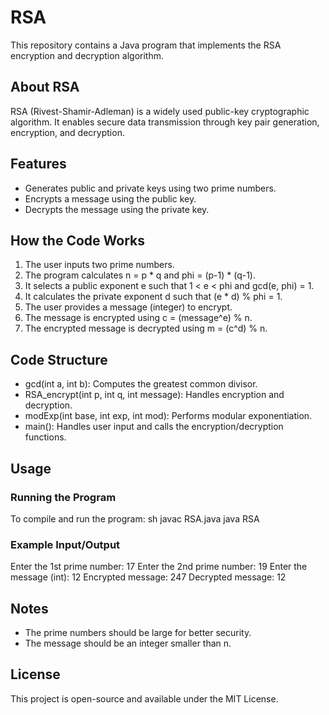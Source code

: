 # RSA

This repository contains a Java program that implements the RSA encryption and decryption algorithm.

## About RSA
RSA (Rivest-Shamir-Adleman) is a widely used public-key cryptographic algorithm. It enables secure data transmission through key pair generation, encryption, and decryption.

## Features
- Generates public and private keys using two prime numbers.
- Encrypts a message using the public key.
- Decrypts the message using the private key.

## How the Code Works
1. The user inputs two prime numbers.
2. The program calculates n = p * q and phi = (p-1) * (q-1).
3. It selects a public exponent e such that 1 < e < phi and gcd(e, phi) = 1.
4. It calculates the private exponent d such that (e * d) % phi = 1.
5. The user provides a message (integer) to encrypt.
6. The message is encrypted using c = (message^e) % n.
7. The encrypted message is decrypted using m = (c^d) % n.

## Code Structure
- gcd(int a, int b): Computes the greatest common divisor.
- RSA_encrypt(int p, int q, int message): Handles encryption and decryption.
- modExp(int base, int exp, int mod): Performs modular exponentiation.
- main(): Handles user input and calls the encryption/decryption functions.

## Usage
### Running the Program
To compile and run the program:
sh
javac RSA.java
java RSA


### Example Input/Output

Enter the 1st prime number:
17
Enter the 2nd prime number:
19
Enter the message (int):
12
Encrypted message: 247
Decrypted message: 12


## Notes
- The prime numbers should be large for better security.
- The message should be an integer smaller than n.

## License
This project is open-source and available under the MIT License.
